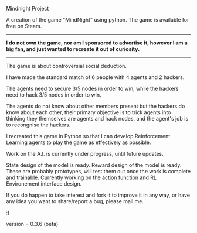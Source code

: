 Mindnight Project

A creation of the game "MindNight" using python. 
The game is available for free on Steam.

---------------------------------------------------------------------------------------------

**I do not own the game, nor am I sponsored to advertise it, 
however I am a big fan, and just wanted to recreate it out of curiosity.**

---------------------------------------------------------------------------------------------


The game is about controversial social deduction.

I have made the standard match of 6 people with 4 agents and 2 hackers.

The agents need to secure 3/5 nodes in order to win, while the hackers need
to hack 3/5 nodes in order to win.

The agents do not know about other members present but the hackers do know about
each other, their primary objective is to trick agents into thinking they themselves
are agents and hack nodes, and the agent's job is to recongnise the hackers.

I recreated this game in Python so that I can develop Reinforcement Learning
agents to play the game as effectively as possible.

Work on the A.I. is currently under progress, until future updates.

State design of the model is ready.
Reward design of the model is ready.
These are probably prototypes, will test them out once the work is complete and trainable.
Currently working on the action function and RL Environement interface design.

If you do happen to take interest and fork it to improve it in any way, or 
have any idea you want to share/report a bug, please mail me.

:)

version = 0.3.6 (beta)
